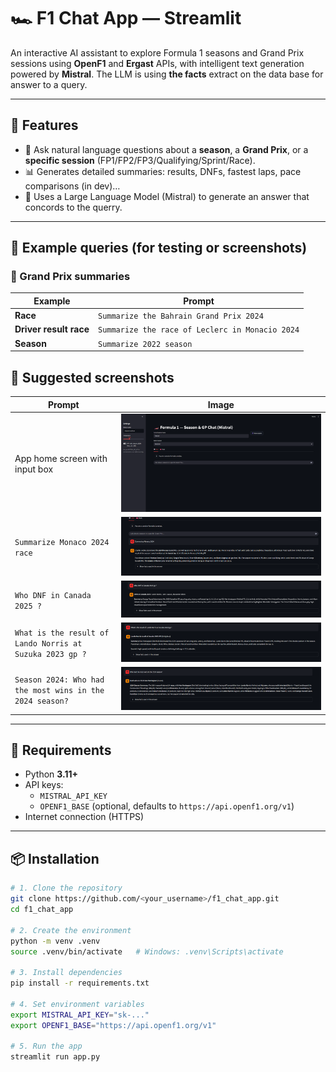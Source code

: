 # 🏎️ F1 Chat App — Streamlit

An interactive AI assistant to explore Formula 1 seasons and Grand Prix sessions using **OpenF1** and **Ergast** APIs, with intelligent text generation powered by **Mistral**. The LLM is using **the facts** extract on the data base for answer to a query.

---

## 🚀 Features
- 💬 Ask natural language questions about a **season**, a **Grand Prix**, or a **specific session** (FP1/FP2/FP3/Qualifying/Sprint/Race).  
- 📊 Generates detailed summaries: results, DNFs, fastest laps, pace comparisons (in dev)…  
- 🧠 Uses a Large Language Model (Mistral) to generate an answer that concords to the querry.  


---

## 💬 Example queries (for testing or screenshots)

### 🔹 Grand Prix summaries

| Example | Prompt |
|----------|---------|
| **Race** | `Summarize the Bahrain Grand Prix 2024` |
| **Driver result race** | `Summarize the race of Leclerc in Monacio 2024` |
| **Season** | `Summarize 2022 season` |

## 📸 Suggested screenshots

| Prompt | Image |
|---------|--------|
| App home screen with input box | ![Home](images/home.png) |
| `Summarize Monaco 2024 race` | ![Monaco 2024 — Race](images/monaco_2024_race.png) |
| `Who DNF in Canada 2025 ?` | ![Canada 2025 — Race](images/canada_DNF_2025.png) |
| `What is the result of Lando Norris at Suzuka 2023 gp ?` | ![Norris — Suzuka 2023 Results](images/norris_suzuka_2023.png) |
| `Season 2024: Who had the most wins in the 2024 season?` | ![Season 2024 — Overview](images/season_2024.png) |


---

## 🧱 Requirements
- Python **3.11+**
- API keys:
  - `MISTRAL_API_KEY`
  - `OPENF1_BASE` (optional, defaults to `https://api.openf1.org/v1`)
- Internet connection (HTTPS)

---

## 📦 Installation

```bash
# 1. Clone the repository
git clone https://github.com/<your_username>/f1_chat_app.git
cd f1_chat_app

# 2. Create the environment
python -m venv .venv
source .venv/bin/activate   # Windows: .venv\Scripts\activate

# 3. Install dependencies
pip install -r requirements.txt

# 4. Set environment variables
export MISTRAL_API_KEY="sk-..."
export OPENF1_BASE="https://api.openf1.org/v1"

# 5. Run the app
streamlit run app.py


	
